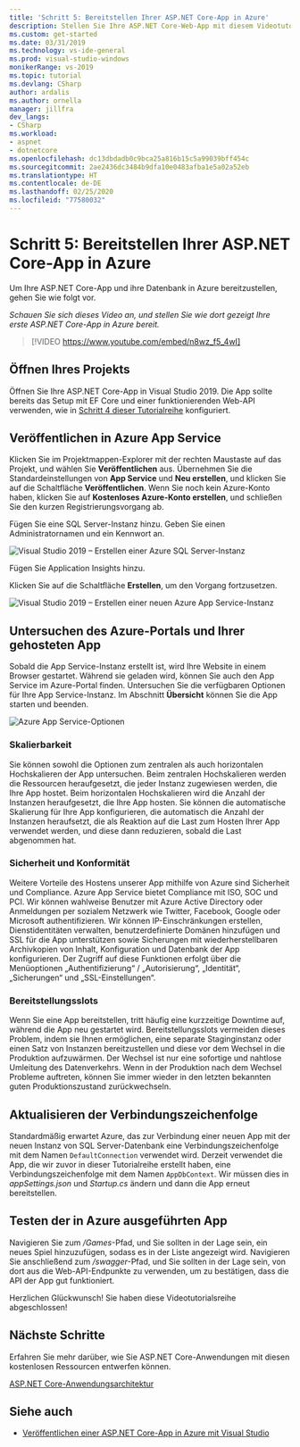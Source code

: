 ```yaml
---
title: 'Schritt 5: Bereitstellen Ihrer ASP.NET Core-App in Azure'
description: Stellen Sie Ihre ASP.NET Core-Web-App mit diesem Videotutorial und schrittweisen Anweisungen in Azure bereit.
ms.custom: get-started
ms.date: 03/31/2019
ms.technology: vs-ide-general
ms.prod: visual-studio-windows
monikerRange: vs-2019
ms.topic: tutorial
ms.devlang: CSharp
author: ardalis
ms.author: ornella
manager: jillfra
dev_langs:
- CSharp
ms.workload:
- aspnet
- dotnetcore
ms.openlocfilehash: dc13dbdadb0c9bca25a816b15c5a99039bff454c
ms.sourcegitcommit: 2ae2436dc3484b9dfa10e0483afba1e5a02a52eb
ms.translationtype: HT
ms.contentlocale: de-DE
ms.lasthandoff: 02/25/2020
ms.locfileid: "77580032"
---
```

# <a name="step-5-deploy-your-aspnet-core-app-to-azure"></a>Schritt 5: Bereitstellen Ihrer ASP.NET Core-App in Azure

Um Ihre ASP.NET Core-App und ihre Datenbank in Azure bereitzustellen, gehen Sie wie folgt vor.

_Schauen Sie sich dieses Video an, und stellen Sie wie dort gezeigt Ihre erste ASP.NET Core-App in Azure bereit._

> [!VIDEO https://www.youtube.com/embed/n8wz_f5_4wI]

## <a name="open-your-project"></a>Öffnen Ihres Projekts

Öffnen Sie Ihre ASP.NET Core-App in Visual Studio 2019. Die App sollte bereits das Setup mit EF Core und einer funktionierenden Web-API verwenden, wie in [Schritt 4 dieser Tutorialreihe](tutorial-aspnet-core-ef-step-04.md) konfiguriert.

## <a name="publish-to-azure-app-service"></a>Veröffentlichen in Azure App Service

Klicken Sie im Projektmappen-Explorer mit der rechten Maustaste auf das Projekt, und wählen Sie **Veröffentlichen** aus. Übernehmen Sie die Standardeinstellungen von **App Service** und **Neu erstellen**, und klicken Sie auf die Schaltfläche **Veröffentlichen**. Wenn Sie noch kein Azure-Konto haben, klicken Sie auf **Kostenloses Azure-Konto erstellen**, und schließen Sie den kurzen Registrierungsvorgang ab.

Fügen Sie eine SQL Server-Instanz hinzu. Geben Sie einen Administratornamen und ein Kennwort an.

![Visual Studio 2019 – Erstellen einer Azure SQL Server-Instanz](media/vs-2019/vs2019-azure-sql-server.png)

Fügen Sie Application Insights hinzu.

Klicken Sie auf die Schaltfläche **Erstellen**, um den Vorgang fortzusetzen.

![Visual Studio 2019 – Erstellen einer neuen Azure App Service-Instanz](media/vs-2019/vs2019-azure-create-new-app-service.png)

## <a name="exploring-the-azure-portal-and-your-hosted-app"></a>Untersuchen des Azure-Portals und Ihrer gehosteten App

Sobald die App Service-Instanz erstellt ist, wird Ihre Website in einem Browser gestartet. Während sie geladen wird, können Sie auch den App Service im Azure-Portal finden. Untersuchen Sie die verfügbaren Optionen für Ihre App Service-Instanz. Im Abschnitt **Übersicht** können Sie die App starten und beenden.

![Azure App Service-Optionen](media/vs-2019/vs2019-azure-app-service-menu-options.png)

### <a name="scalability"></a>Skalierbarkeit

Sie können sowohl die Optionen zum zentralen als auch horizontalen Hochskalieren der App untersuchen. Beim zentralen Hochskalieren werden die Ressourcen heraufgesetzt, die jeder Instanz zugewiesen werden, die Ihre App hostet. Beim horizontalen Hochskalieren wird die Anzahl der Instanzen heraufgesetzt, die Ihre App hosten. Sie können die automatische Skalierung für Ihre App konfigurieren, die automatisch die Anzahl der Instanzen heraufsetzt, die als Reaktion auf die Last zum Hosten Ihrer App verwendet werden, und diese dann reduzieren, sobald die Last abgenommen hat.

### <a name="security-and-compliance"></a>Sicherheit und Konformität

Weitere Vorteile des Hostens unserer App mithilfe von Azure sind Sicherheit und Compliance. Azure App Service bietet Compliance mit ISO, SOC und PCI. Wir können wahlweise Benutzer mit Azure Active Directory oder Anmeldungen per sozialem Netzwerk wie Twitter, Facebook, Google oder Microsoft authentifizieren. Wir können IP-Einschränkungen erstellen, Dienstidentitäten verwalten, benutzerdefinierte Domänen hinzufügen und SSL für die App unterstützen sowie Sicherungen mit wiederherstellbaren Archivkopien von Inhalt, Konfiguration und Datenbank der App konfigurieren. Der Zugriff auf diese Funktionen erfolgt über die Menüoptionen „Authentifizierung“ / „Autorisierung“, „Identität“, „Sicherungen“ und „SSL-Einstellungen“.

### <a name="deployment-slots"></a>Bereitstellungsslots

Wenn Sie eine App bereitstellen, tritt häufig eine kurzzeitige Downtime auf, während die App neu gestartet wird. Bereitstellungsslots vermeiden dieses Problem, indem sie Ihnen ermöglichen, eine separate Staginginstanz oder einen Satz von Instanzen bereitzustellen und diese vor dem Wechsel in die Produktion aufzuwärmen. Der Wechsel ist nur eine sofortige und nahtlose Umleitung des Datenverkehrs. Wenn in der Produktion nach dem Wechsel Probleme auftreten, können Sie immer wieder in den letzten bekannten guten Produktionszustand zurückwechseln.

## <a name="update-connection-string"></a>Aktualisieren der Verbindungszeichenfolge

Standardmäßig erwartet Azure, das zur Verbindung einer neuen App mit der neuen Instanz von SQL Server-Datenbank eine Verbindungszeichenfolge mit dem Namen `DefaultConnection` verwendet wird. Derzeit verwendet die App, die wir zuvor in dieser Tutorialreihe erstellt haben, eine Verbindungszeichenfolge mit dem Namen `AppDbContext`. Wir müssen dies in *appSettings.json* und *Startup.cs* ändern und dann die App erneut bereitstellen.

## <a name="test-the-app-running-in-azure"></a>Testen der in Azure ausgeführten App

Navigieren Sie zum */Games*-Pfad, und Sie sollten in der Lage sein, ein neues Spiel hinzuzufügen, sodass es in der Liste angezeigt wird. Navigieren Sie anschließend zum */swagger*-Pfad, und Sie sollten in der Lage sein, von dort aus die Web-API-Endpunkte zu verwenden, um zu bestätigen, dass die API der App gut funktioniert.

Herzlichen Glückwunsch! Sie haben diese Videotutorialsreihe abgeschlossen!

## <a name="next-steps"></a>Nächste Schritte

Erfahren Sie mehr darüber, wie Sie ASP.NET Core-Anwendungen mit diesen kostenlosen Ressourcen entwerfen können.

[ASP.NET Core-Anwendungsarchitektur](https://dotnet.microsoft.com/learn/web/aspnet-architecture)

## <a name="see-also"></a>Siehe auch

- [Veröffentlichen einer ASP.NET Core-App in Azure mit Visual Studio](/aspnet/core/tutorials/publish-to-azure-webapp-using-vs?view=aspnetcore-2.2)